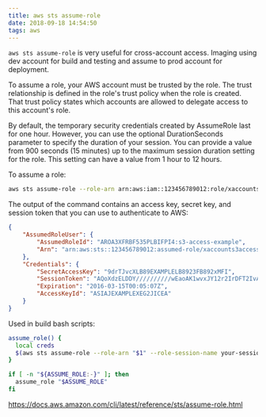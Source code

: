 ```yaml
---
title: aws sts assume-role
date: 2018-09-18 14:54:50
tags: aws
---
```


`aws sts assume-role` is very useful for cross-account access. Imaging using dev account for build and testing and assume to prod account for deployment.

To assume a role, your AWS account must be trusted by the role. The trust relationship is defined in the role's trust policy when the role is created. That trust policy states which accounts are allowed to delegate access to this account's role.

By default, the temporary security credentials created by AssumeRole last for one hour. However, you can use the optional DurationSeconds parameter to specify the duration of your session. You can provide a value from 900 seconds (15 minutes) up to the maximum session duration setting for the role. This setting can have a value from 1 hour to 12 hours.

To assume a role:

```sh
aws sts assume-role --role-arn arn:aws:iam::123456789012:role/xaccounts3access --role-session-name s3-access-example
```
The output of the command contains an access key, secret key, and session token that you can use to authenticate to AWS:

```json
{
    "AssumedRoleUser": {
        "AssumedRoleId": "AROA3XFRBF535PLBIFPI4:s3-access-example",
        "Arn": "arn:aws:sts::123456789012:assumed-role/xaccounts3access/s3-access-example"
    },
    "Credentials": {
        "SecretAccessKey": "9drTJvcXLB89EXAMPLELB8923FB892xMFI",
        "SessionToken": "AQoXdzELDDY//////////wEaoAK1wvxJY12r2IrDFT2IvAzTCn3zHoZ7YNtpiQLF0MqZye/qwjzP2iEXAMPLEbw/m3hsj8VBTkPORGvr9jM5sgP+w9IZWZnU+LWhmg+a5fDi2oTGUYcdg9uexQ4mtCHIHfi4citgqZTgco40Yqr4lIlo4V2b2Dyauk0eYFNebHtYlFVgAUj+7Indz3LU0aTWk1WKIjHmmMCIoTkyYp/k7kUG7moeEYKSitwQIi6Gjn+nyzM+PtoA3685ixzv0R7i5rjQi0YE0lf1oeie3bDiNHncmzosRM6SFiPzSvp6h/32xQuZsjcypmwsPSDtTPYcs0+YN/8BRi2/IcrxSpnWEXAMPLEXSDFTAQAM6Dl9zR0tXoybnlrZIwMLlMi1Kcgo5OytwU=",
        "Expiration": "2016-03-15T00:05:07Z",
        "AccessKeyId": "ASIAJEXAMPLEXEG2JICEA"
    }
}
```

Used in build bash scripts:

```sh
assume_role() {
  local creds
  $(aws sts assume-role --role-arn "$1" --role-session-name your-session-name --output text --query 'Credentials | join(``, [`"export AWS_ACCESS_KEY_ID="`,AccessKeyId,`" AWS_SECRET_ACCESS_KEY="`,SecretAccessKey,`" AWS_SESSION_TOKEN="`,SessionToken,`\n`])')
}

if [ -n "${ASSUME_ROLE:-}" ]; then
  assume_role "$ASSUME_ROLE"
fi
```

https://docs.aws.amazon.com/cli/latest/reference/sts/assume-role.html

